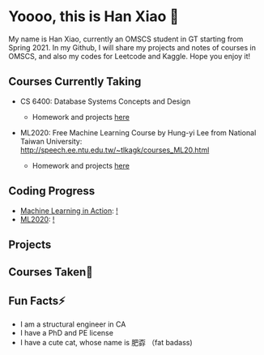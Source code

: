 # Yoooo, this is Han Xiao 👋

My name is Han Xiao, currently an OMSCS student in GT starting from Spring 2021. In my Github, I will share my projects and notes of courses in OMSCS, and also my codes for Leetcode and Kaggle. Hope you enjoy it!

## Courses Currently Taking
* CS 6400: Database Systems Concepts and Design
  - Homework and projects [here](https://github.com/hansxiao7/CS6400)

* ML2020: Free Machine Learning Course by Hung-yi Lee from National Taiwan University: http://speech.ee.ntu.edu.tw/~tlkagk/courses_ML20.html
  - Homework and projects [here](https://github.com/hansxiao7/ML2020)
  
## Coding Progress
* [Machine Learning in Action](https://github.com/hansxiao7/Machine-Learning-in-Action): [!](https://progress-bar.dev/10)
* [ML2020](https://github.com/hansxiao7/ML2020): [!](https://progress-bar.dev/20)

## Projects

## Courses Taken🌱

## Fun Facts⚡
* I am a structural engineer in CA
* I have a PhD and PE license
* I have a cute cat, whose name is 肥孬 （fat badass)

<!--
**hansxiao7/hansxiao7** is a ✨ _special_ ✨ repository because its `README.md` (this file) appears on your GitHub profile.

Here are some ideas to get you started:

- 🔭 I’m currently working on ...
- 🌱 I’m currently learning ...
- 👯 I’m looking to collaborate on ...
- 🤔 I’m looking for help with ...
- 💬 Ask me about ...
- 📫 How to reach me: ...
- 😄 Pronouns: ...
- ⚡ Fun fact: ...
-->

